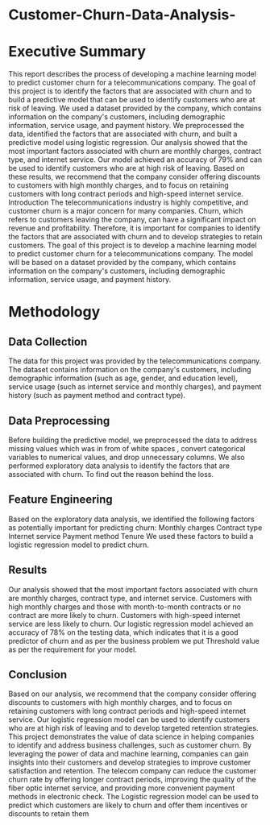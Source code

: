 # Customer-Churn-Data-Analysis-


# Executive Summary

This report describes the process of developing a machine learning model to predict customer churn for a telecommunications company. The goal of this project is to identify the factors that are associated with churn and to build a predictive model that can be used to identify customers who are at risk of leaving.
We used a dataset provided by the company, which contains information on the company's customers, including demographic information, service usage, and payment history. We preprocessed the data, identified the factors that are associated with churn, and built a predictive model using logistic regression.
Our analysis showed that the most important factors associated with churn are monthly charges, contract type, and internet service. Our model achieved an accuracy of 79% and can be used to identify customers who are at high risk of leaving.
Based on these results, we recommend that the company consider offering discounts to customers with high monthly charges, and to focus on retaining customers with long contract periods and high-speed internet service.
Introduction
The telecommunications industry is highly competitive, and customer churn is a major concern for many companies. Churn, which refers to customers leaving the company, can have a significant impact on revenue and profitability. Therefore, it is important for companies to identify the factors that are associated with churn and to develop strategies to retain customers.
The goal of this project is to develop a machine learning model to predict customer churn for a telecommunications company. The model will be based on a dataset provided by the company, which contains information on the company's customers, including demographic information, service usage, and payment history.
# Methodology

## Data Collection
 
The data for this project was provided by the telecommunications company. The dataset contains information on the company's customers, including demographic information (such as age, gender, and education level), service usage (such as internet service and monthly charges), and payment history (such as payment method and contract type).

## Data Preprocessing

Before building the predictive model, we preprocessed the data to address missing values which was in from of white spaces , convert categorical variables to numerical values, and drop unnecessary columns. We also performed exploratory data analysis to identify the factors that are associated with churn. To find out the reason behind the loss.

## Feature Engineering

Based on the exploratory data analysis, we identified the following factors as potentially important for predicting churn:
Monthly charges Contract type Internet service Payment method Tenure
We used these factors to build a logistic regression model to predict churn.

## Results

Our analysis showed that the most important factors associated with churn are monthly charges, contract type, and internet service. Customers with high monthly charges and those with month-to-month contracts or no contract are more likely to churn. Customers with high-speed internet service are less likely to churn.
Our logistic regression model achieved an accuracy of 78% on the testing data, which indicates that it is a good predictor of churn and as per the business problem we put Threshold value as per the requirement for your model.

## Conclusion

Based on our analysis, we recommend that the company consider offering discounts to customers with high monthly charges, and to focus on retaining customers with long contract periods and high-speed internet service. Our logistic regression model can be used to identify customers who are at high risk of leaving and to develop targeted retention strategies.
This project demonstrates the value of data science in helping companies to identify and address business challenges, such as customer churn. By leveraging the power of data and machine learning, companies can gain insights into their customers and develop strategies to improve customer satisfaction and retention.
The telecom company can reduce the customer churn rate by offering longer contract periods, improving the quality of the fiber optic internet service, and providing more convenient payment methods in electronic check. The Logistic regression model can be used to predict which customers are likely to churn and offer them incentives or discounts to retain them
